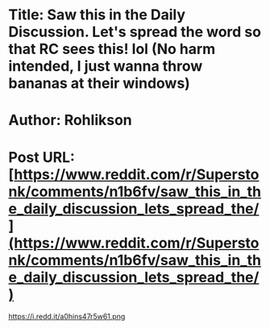 # Title: Saw this in the Daily Discussion. Let's spread the word so that RC sees this! lol (No harm intended, I just wanna throw bananas at their windows)
# Author: Rohlikson
# Post URL: [https://www.reddit.com/r/Superstonk/comments/n1b6fv/saw_this_in_the_daily_discussion_lets_spread_the/](https://www.reddit.com/r/Superstonk/comments/n1b6fv/saw_this_in_the_daily_discussion_lets_spread_the/)


https://i.redd.it/a0hins47r5w61.png
